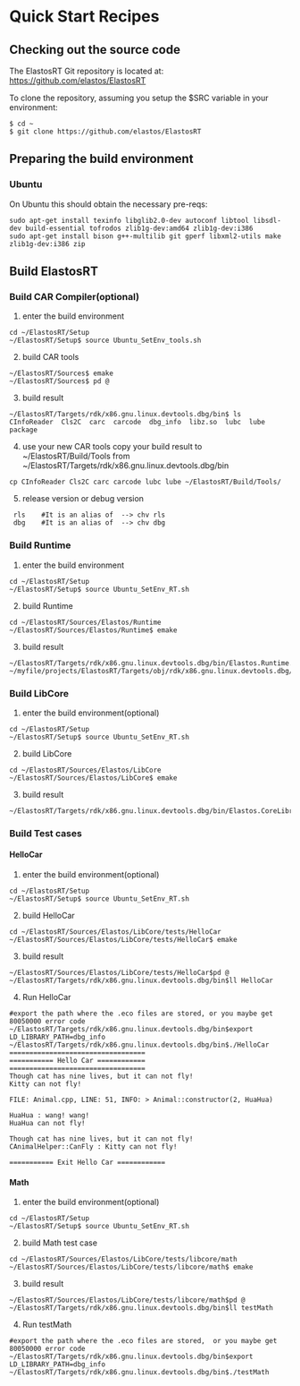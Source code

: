 # Quick Start Recipes

## Checking out the source code

The ElastosRT Git repository is located
at: https://github.com/elastos/ElastosRT

To clone the repository, assuming you setup the $SRC variable
in your environment:
```shell
$ cd ~
$ git clone https://github.com/elastos/ElastosRT
```

## Preparing the build environment

### Ubuntu

On Ubuntu this should obtain the necessary pre-reqs:
```
sudo apt-get install texinfo libglib2.0-dev autoconf libtool libsdl-dev build-essential tofrodos zlib1g-dev:amd64 zlib1g-dev:i386
sudo apt-get install bison g++-multilib git gperf libxml2-utils make zlib1g-dev:i386 zip
```

## Build ElastosRT

### Build CAR Compiler(optional)

1. enter the build environment
```
cd ~/ElastosRT/Setup
~/ElastosRT/Setup$ source Ubuntu_SetEnv_tools.sh
```

2. build CAR tools
```
~/ElastosRT/Sources$ emake
~/ElastosRT/Sources$ pd @
```

3. build result
```
~/ElastosRT/Targets/rdk/x86.gnu.linux.devtools.dbg/bin$ ls
CInfoReader  Cls2C  carc  carcode  dbg_info  libz.so  lubc  lube  package
```

4. use your new CAR tools
copy your build result to ~/ElastosRT/Build/Tools
from ~/ElastosRT/Targets/rdk/x86.gnu.linux.devtools.dbg/bin
```
cp CInfoReader Cls2C carc carcode lubc lube ~/ElastosRT/Build/Tools/
```

5. release version or debug version
```
 rls    #It is an alias of  --> chv rls
 dbg    #It is an alias of  --> chv dbg
```

### Build Runtime

1. enter the build environment
```
cd ~/ElastosRT/Setup
~/ElastosRT/Setup$ source Ubuntu_SetEnv_RT.sh
```

2. build Runtime
```
cd ~/ElastosRT/Sources/Elastos/Runtime
~/ElastosRT/Sources/Elastos/Runtime$ emake
```

3. build result
```
~/ElastosRT/Targets/rdk/x86.gnu.linux.devtools.dbg/bin/Elastos.Runtime.eco
~/myfile/projects/ElastosRT/Targets/obj/rdk/x86.gnu.linux.devtools.dbg/lib/Elastos.Runtime.lib
```

### Build LibCore

1. enter the build environment(optional)
```
cd ~/ElastosRT/Setup
~/ElastosRT/Setup$ source Ubuntu_SetEnv_RT.sh
```

2. build LibCore
```
cd ~/ElastosRT/Sources/Elastos/LibCore
~/ElastosRT/Sources/Elastos/LibCore$ emake
```

3. build result
```
~/ElastosRT/Targets/rdk/x86.gnu.linux.devtools.dbg/bin/Elastos.CoreLibrary.eco
```

### Build Test cases

#### HelloCar

1. enter the build environment(optional)
```
cd ~/ElastosRT/Setup
~/ElastosRT/Setup$ source Ubuntu_SetEnv_RT.sh
```

2. build HelloCar
```
cd ~/ElastosRT/Sources/Elastos/LibCore/tests/HelloCar
~/ElastosRT/Sources/Elastos/LibCore/tests/HelloCar$ emake
```

3. build result
```
~/ElastosRT/Sources/Elastos/LibCore/tests/HelloCar$pd @
~/ElastosRT/Targets/rdk/x86.gnu.linux.devtools.dbg/bin$ll HelloCar
```

4. Run HelloCar
```
#export the path where the .eco files are stored, or you maybe get 80050000 error code
~/ElastosRT/Targets/rdk/x86.gnu.linux.devtools.dbg/bin$export LD_LIBRARY_PATH=dbg_info
~/ElastosRT/Targets/rdk/x86.gnu.linux.devtools.dbg/bin$./HelloCar
==================================
=========== Hello Car ============
==================================
Though cat has nine lives, but it can not fly!
Kitty can not fly!

FILE: Animal.cpp, LINE: 51, INFO: > Animal::constructor(2, HuaHua)

HuaHua : wang! wang!
HuaHua can not fly!

Though cat has nine lives, but it can not fly!
CAnimalHelper::CanFly : Kitty can not fly!

=========== Exit Hello Car ============
```

#### Math

1. enter the build environment(optional)
```
cd ~/ElastosRT/Setup
~/ElastosRT/Setup$ source Ubuntu_SetEnv_RT.sh
```

2. build Math test case
```
cd ~/ElastosRT/Sources/Elastos/LibCore/tests/libcore/math
~/ElastosRT/Sources/Elastos/LibCore/tests/libcore/math$ emake
```

3. build result
```
~/ElastosRT/Sources/Elastos/LibCore/tests/libcore/math$pd @
~/ElastosRT/Targets/rdk/x86.gnu.linux.devtools.dbg/bin$ll testMath
```

4. Run testMath
```
#export the path where the .eco files are stored,  or you maybe get 80050000 error code
~/ElastosRT/Targets/rdk/x86.gnu.linux.devtools.dbg/bin$export LD_LIBRARY_PATH=dbg_info
~/ElastosRT/Targets/rdk/x86.gnu.linux.devtools.dbg/bin$./testMath

```
